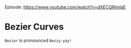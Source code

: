 Episode: https://www.youtube.com/watch?v=dXECQRlmIaE

# Bezier Curves

`Bezier` is pronounced `Bezzy-yay!`